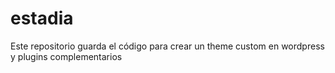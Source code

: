 # estadia
Este repositorio guarda el código para crear un theme custom en wordpress y plugins complementarios
